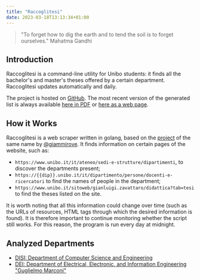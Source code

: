 ```yaml
---
title: "Raccoglitesi"
date: 2023-03-18T13:13:34+01:00
---
```


> "To forget how to dig the earth and to tend the soil is to forget ourselves."
> Mahatma Gandhi

## Introduction

Raccoglitesi is a command-line utility for Unibo students: it finds all the bachelor's and master's theses offered by a certain department. Raccoglitesi updates automatically and daily.

The project is hosted on [GitHub](https://github.com/cartabinaria/raccoglitesi). The most recent version of the generated list is always available [here in PDF](https://cartabinaria.github.io/raccoglitesi/disi.pdf) or [here as a web page](https://cartabinaria.github.io/raccoglitesi/disi).

## How it Works

Raccoglitesi is a web scraper written in golang, based on the [project](https://github.com/giammirove/raccoglitesi_unibo) of the same name by [@giammirove](https://github.com/giammirove).
It finds information on certain pages of the website, such as:

- `https://www.unibo.it/it/ateneo/sedi-e-strutture/dipartimenti`, to discover the departments present;
- `https://{{dip}}.unibo.it/it/dipartimento/persone/docenti-e-ricercatori` to find the names of people in the department;
- `https://www.unibo.it/sitoweb/gianluigi.zavattaro/didattica?tab=tesi` to find the theses listed on the site.

It is worth noting that all this information could change over time (such as the URLs of resources, HTML tags through which the desired information is found). It is therefore important to continue monitoring whether the script still works. For this reason, the program is run every day at midnight.

## Analyzed Departments
- [DISI: Department of Computer Science and Engineering](https://cartabinaria.github.io/raccoglitesi/disi)
- [DEI: Department of Electrical, Electronic, and Information Engineering "Guglielmo Marconi"](https://cartabinaria.github.io/raccoglitesi/dei)